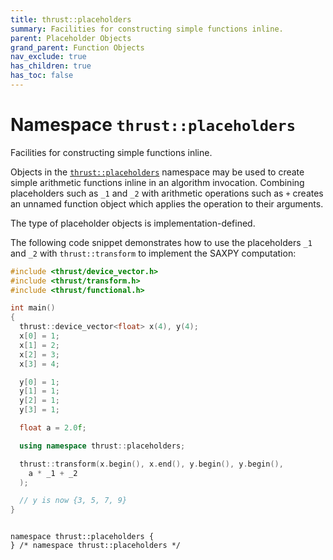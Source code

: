 ```yaml
---
title: thrust::placeholders
summary: Facilities for constructing simple functions inline. 
parent: Placeholder Objects
grand_parent: Function Objects
nav_exclude: true
has_children: true
has_toc: false
---
```


# Namespace `thrust::placeholders`

Facilities for constructing simple functions inline. 

Objects in the <code><a href="/thrust/api/namespaces/namespacethrust_1_1placeholders.html">thrust::placeholders</a></code> namespace may be used to create simple arithmetic functions inline in an algorithm invocation. Combining placeholders such as <code>&#95;1</code> and <code>&#95;2</code> with arithmetic operations such as <code>+</code> creates an unnamed function object which applies the operation to their arguments.

The type of placeholder objects is implementation-defined.

The following code snippet demonstrates how to use the placeholders <code>&#95;1</code> and <code>&#95;2</code> with <code>thrust::transform</code> to implement the SAXPY computation:



```cpp
#include <thrust/device_vector.h>
#include <thrust/transform.h>
#include <thrust/functional.h>

int main()
{
  thrust::device_vector<float> x(4), y(4);
  x[0] = 1;
  x[1] = 2;
  x[2] = 3;
  x[3] = 4;

  y[0] = 1;
  y[1] = 1;
  y[2] = 1;
  y[3] = 1;

  float a = 2.0f;

  using namespace thrust::placeholders;

  thrust::transform(x.begin(), x.end(), y.begin(), y.begin(),
    a * _1 + _2
  );

  // y is now {3, 5, 7, 9}
}
```

<code class="doxybook">
<span>namespace thrust::placeholders {</span>
<span>} /* namespace thrust::placeholders */</span>
</code>

